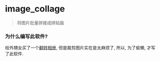 # image_collage
> 将图片批量拼接成拼贴画
> 
### 为什么编写此软件?
给外甥女买了一个[翻转相册](https://www.bilibili.com/video/BV198411P7UR/), 但是裁剪图片实在是太麻烦了, 所以, 为了偷懒, 才写了此软件.
